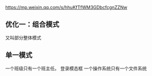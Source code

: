   https://mp.weixin.qq.com/s/hhuKfTfWM3GDbcfcgnZZNw

  ## 优化一：组合模式
  又叫部分整体模式

  ## 单一模式
  一个班级只有一个班主任。
  登录模态框
  一个操作系统只有一个文件系统